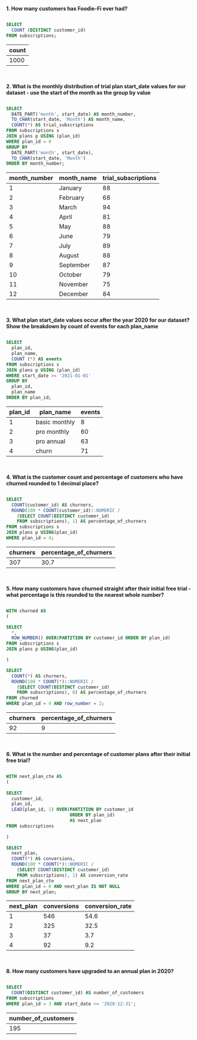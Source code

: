 **1. How many customers has Foodie-Fi ever had?**

```` sql

SELECT 
  COUNT (DISTINCT customer_id)
FROM subscriptions; 

````

| count |
| ----- |
| 1000  |

<br/>

**2. What is the monthly distribution of trial plan start_date values for our dataset - use the start of the month as the group by value**

```` sql

SELECT 
  DATE_PART('month', start_date) AS month_number, 
  TO_CHAR(start_date, 'Month') AS month_name,
  COUNT(*) AS trial_subscriptions
FROM subscriptions s
JOIN plans p USING (plan_id)
WHERE plan_id = 0
GROUP BY 
  DATE_PART('month', start_date), 
  TO_CHAR(start_date, 'Month')
ORDER BY month_number;

````

| month_number | month_name | trial_subscriptions |
| ------------ | ---------- | ------------------- |
| 1            | January    | 88                  |
| 2            | February   | 68                  |
| 3            | March      | 94                  |
| 4            | April      | 81                  |
| 5            | May        | 88                  |
| 6            | June       | 79                  |
| 7            | July       | 89                  |
| 8            | August     | 88                  |
| 9            | September  | 87                  |
| 10           | October    | 79                  |
| 11           | November   | 75                  |
| 12           | December   | 84                  |

<br/>

**3. What plan start_date values occur after the year 2020 for our dataset? Show the breakdown by count of events for each plan_name**

```` sql

SELECT 
  plan_id, 
  plan_name,
  COUNT (*) AS events
FROM subscriptions s
JOIN plans p USING (plan_id)
WHERE start_date >= '2021-01-01'
GROUP BY 
  plan_id, 
  plan_name
ORDER BY plan_id;

````

| plan_id | plan_name     | events |
| ------- | ------------- | ------ |
| 1       | basic monthly | 8      |
| 2       | pro monthly   | 60     |
| 3       | pro annual    | 63     |
| 4       | churn         | 71     |

<br/>

**4. What is the customer count and percentage of customers who have churned rounded to 1 decimal place?**

```` sql

SELECT 
  COUNT(customer_id) AS churners,
  ROUND(100 * COUNT(customer_id)::NUMERIC / 
    (SELECT COUNT(DISTINCT customer_id)
    FROM subscriptions), 1) AS percentage_of_churners
FROM subscriptions s
JOIN plans p USING(plan_id)
WHERE plan_id = 4;

````

| churners | percentage_of_churners |
| -------- | ---------------------- |
| 307      | 30.7                   |

<br/>

**5. How many customers have churned straight after their initial free trial - what percentage is this rounded to the nearest whole number?**

```` sql

WITH churned AS 
(

SELECT 
  *,  
  ROW_NUMBER() OVER(PARTITION BY customer_id ORDER BY plan_id)
FROM subscriptions s
JOIN plans p USING(plan_id)

)

SELECT 
  COUNT(*) AS churners,
  ROUND(100 * COUNT(*)::NUMERIC / 
    (SELECT COUNT(DISTINCT customer_id) 
    FROM subscriptions), 0) AS percentage_of_churners
FROM churned
WHERE plan_id = 4 AND row_number = 2;

````

| churners | percentage_of_churners |
| -------- | ---------------------- |
| 92       | 9                      |

<br/>

**6. What is the number and percentage of customer plans after their initial free trial?**

```` sql

WITH next_plan_cte AS
(
  
SELECT 
  customer_id, 
  plan_id, 
  LEAD(plan_id, 1) OVER(PARTITION BY customer_id 
                        ORDER BY plan_id) 
                        AS next_plan
FROM subscriptions
  
)

SELECT 
  next_plan, 
  COUNT(*) AS conversions,
  ROUND(100 * COUNT(*)::NUMERIC / 
    (SELECT COUNT(DISTINCT customer_id) 
    FROM subscriptions), 1) AS conversion_rate
FROM next_plan_cte
WHERE plan_id = 0 AND next_plan IS NOT NULL
GROUP BY next_plan;

````

| next_plan | conversions | conversion_rate |
| --------- | ----------- | --------------- |
| 1         | 546         | 54.6            |
| 2         | 325         | 32.5            |
| 3         | 37          | 3.7             |
| 4         | 92          | 9.2             |

<br/>

**8. How many customers have upgraded to an annual plan in 2020?**

```` sql

SELECT 
  COUNT(DISTINCT customer_id) AS number_of_customers
FROM subscriptions
WHERE plan_id = 3 AND start_date <= '2020-12-31';

````

| number_of_customers |
| ------------------- |
| 195                 |

<br/>


